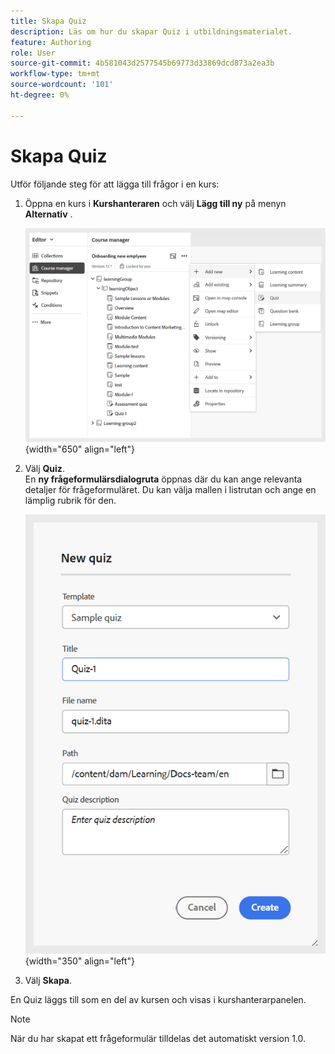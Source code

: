 ```yaml
---
title: Skapa Quiz
description: Läs om hur du skapar Quiz i utbildningsmaterialet.
feature: Authoring
role: User
source-git-commit: 4b581043d2577545b69773d33869dcd873a2ea3b
workflow-type: tm+mt
source-wordcount: '101'
ht-degree: 0%

---
```


# Skapa Quiz

Utför följande steg för att lägga till frågor i en kurs:

1. Öppna en kurs i **Kurshanteraren** och välj **Lägg till ny** på menyn **Alternativ** .

   ![](assets/workflow-quiz.png){width="650" align="left"}

1. Välj **Quiz**.\
   En **ny frågeformulärsdialogruta** öppnas där du kan ange relevanta detaljer för frågeformuläret. Du kan välja mallen i listrutan och ange en lämplig rubrik för den.

   ![](assets/create-quiz.png){width="350" align="left"}

1. Välj **Skapa**.

En Quiz läggs till som en del av kursen och visas i kurshanterarpanelen.

>[!NOTE]
>
>  När du har skapat ett frågeformulär tilldelas det automatiskt version 1.0.

